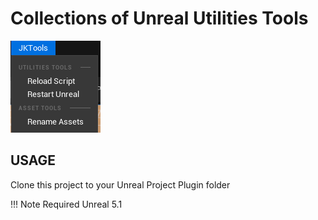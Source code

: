 # Collections of Unreal Utilities Tools

![menu](/Documentation/images/menu.png)

## USAGE
Clone this project to your Unreal Project Plugin folder

!!! Note
    Required Unreal 5.1